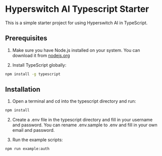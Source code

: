 # Hyperswitch AI Typescript Starter

This is a simple starter project for using Hyperswitch AI in TypeScript.

## Prerequisites

1. Make sure you have Node.js installed on your system. You can download it from [nodejs.org](https://nodejs.org/)

2. Install TypeScript globally:
```bash
npm install -g typescript
```

## Installation

1. Open a terminal and cd into the typescript directory and run:

```bash
npm install
```

2. Create a .env file in the typescript directory and fill in your username and password. You can rename .env.sample to .env and fill in your own email and password.

3. Run the example scripts:

```bash
npm run example:auth
```

    